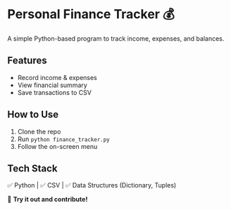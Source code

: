# Personal Finance Tracker 💰  
A simple Python-based program to track income, expenses, and balances.  

## Features  
- Record income & expenses  
- View financial summary  
- Save transactions to CSV  

## How to Use  
1. Clone the repo  
2. Run `python finance_tracker.py`  
3. Follow the on-screen menu  

## Tech Stack  
✅ Python | ✅ CSV | ✅ Data Structures (Dictionary, Tuples)  

🚀 **Try it out and contribute!**
